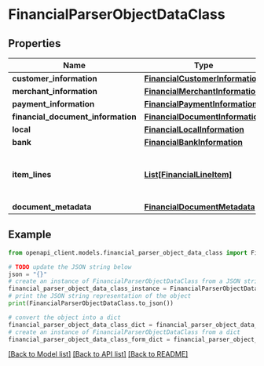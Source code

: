 # FinancialParserObjectDataClass


## Properties

Name | Type | Description | Notes
------------ | ------------- | ------------- | -------------
**customer_information** | [**FinancialCustomerInformation**](FinancialCustomerInformation.md) |  | 
**merchant_information** | [**FinancialMerchantInformation**](FinancialMerchantInformation.md) |  | 
**payment_information** | [**FinancialPaymentInformation**](FinancialPaymentInformation.md) |  | 
**financial_document_information** | [**FinancialDocumentInformation**](FinancialDocumentInformation.md) |  | 
**local** | [**FinancialLocalInformation**](FinancialLocalInformation.md) |  | 
**bank** | [**FinancialBankInformation**](FinancialBankInformation.md) |  | 
**item_lines** | [**List[FinancialLineItem]**](FinancialLineItem.md) | List of line items associated with the document. | [optional] 
**document_metadata** | [**FinancialDocumentMetadata**](FinancialDocumentMetadata.md) |  | 

## Example

```python
from openapi_client.models.financial_parser_object_data_class import FinancialParserObjectDataClass

# TODO update the JSON string below
json = "{}"
# create an instance of FinancialParserObjectDataClass from a JSON string
financial_parser_object_data_class_instance = FinancialParserObjectDataClass.from_json(json)
# print the JSON string representation of the object
print(FinancialParserObjectDataClass.to_json())

# convert the object into a dict
financial_parser_object_data_class_dict = financial_parser_object_data_class_instance.to_dict()
# create an instance of FinancialParserObjectDataClass from a dict
financial_parser_object_data_class_form_dict = financial_parser_object_data_class.from_dict(financial_parser_object_data_class_dict)
```
[[Back to Model list]](../README.md#documentation-for-models) [[Back to API list]](../README.md#documentation-for-api-endpoints) [[Back to README]](../README.md)


